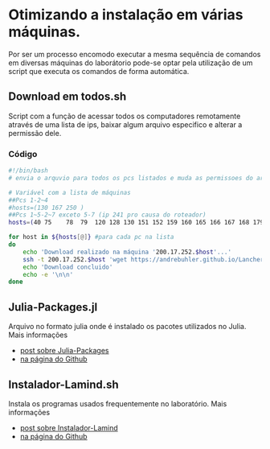 # Otimizando a instalação em várias máquinas.
Por ser um processo encomodo executar a mesma sequência de comandos em diversas
máquinas do laborátorio pode-se optar pela utilização de um script que executa
os comandos de forma automática.

## Download em todos.sh
Script com a função de acessar todos os computadores remotamente através de uma
lista de ips, baixar algum arquivo especifico e alterar a permissão dele.
### Código
````bash
#!/bin/bash
# envia o arquvio para todos os pcs listados e muda as permissoes do arquivo.

# Variável com a lista de máquinas
##Pcs 1-2~4
#hosts=(130 167 250 )
##Pcs 1~5-2~7 exceto 5-7 (ip 241 pro causa do roteador)
hosts=(40 75	78	79	120	128	130	151	152	159	160	165	166	167	168	179	181	188	189	190	191	192	193	247	248	249	250	251	252)

for host in ${hosts[@]} #para cada pc na lista
do
    echo 'Download realizado na máquina '200.17.252.$host'...'
    ssh -t 200.17.252.$host 'wget https://andrebuhler.github.io/Lancher_Lamind.sh && chmod a+x Lancher_Lamind.sh'
    echo 'Download concluido'
    echo -e '\n\n'
done

````

## Julia-Packages.jl
Arquivo no formato julia onde é instalado os pacotes utilizados no Julia. Mais
informações
- [post sobre Julia-Packages](http://ufpr-lamind.github.io/instalacao/2016/11/28/Julia-Packages.html)
- [na página do Github](https://github.com/ufpr-lamind/tutoriais/blob/master/Julia-Packages.md)

## Instalador-Lamind.sh
Instala os programas usados frequentemente no laboratório. Mais informações
- [post sobre Instalador-Lamind](http://ufpr-lamind.github.io/instalacao/2016/11/28/Instalador-Lamind.html)
- [na página do Github](https://github.com/ufpr-lamind/tutoriais/blob/master/Instalador-Lamind.md)
